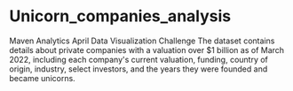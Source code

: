 # Unicorn_companies_analysis
Maven Analytics April Data Visualization Challenge
The dataset contains details about private companies with a valuation over $1 billion as of March 2022, including each company's current valuation, funding, country of origin, industry, select investors, and the years they were founded and became unicorns.
